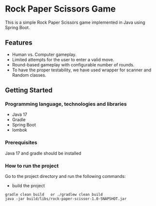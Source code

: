 # Rock Paper Scissors Game

This is a simple Rock Paper Scissors game implemented in Java using Spring Boot.

## Features

- Human vs. Computer gameplay.
- Limited attempts for the user to enter a valid move.
- Round-based gameplay with configurable number of rounds.
- To have the proper testability, we have used wrapper for scanner and Random classes.

## Getting Started

### Programming language, technologies and libraries
- Java 17
- Gradle
- Spring Boot
- lombok

### Prerequisites

Java 17 and gradle should be installed

### How to run the project

Go to the project directory and run the following commands:
- build the project

```shellscript
gradle clean build   or ./gradlew clean build
java -jar build/libs/rock-paper-scissor-1.0-SNAPSHOT.jar
   
